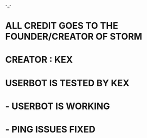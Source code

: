 -_-



# ALL CREDIT GOES TO THE FOUNDER/CREATOR OF STORM 

# CREATOR : KEX

# USERBOT IS TESTED BY KEX

# - USERBOT IS WORKING 
# - PING ISSUES FIXED 
